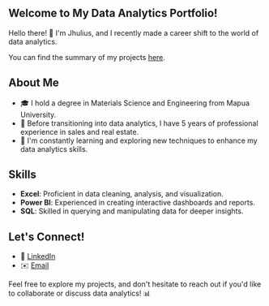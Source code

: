 ## Welcome to My Data Analytics Portfolio!

Hello there! 👋 I'm Jhulius, and I recently made a career shift to the world of data analytics.

You can find the summary of my projects [here](https://github.com/jhulius-arnuco/Portfolio-Guide).

## About Me

- 🎓 I hold a degree in Materials Science and Engineering from Mapua University.
- 💼 Before transitioning into data analytics, I have 5 years of professional experience in sales and real estate.
- 🌱 I'm constantly learning and exploring new techniques to enhance my data analytics skills.

## Skills

- **Excel**: Proficient in data cleaning, analysis, and visualization.
- **Power BI**: Experienced in creating interactive dashboards and reports.
- **SQL**: Skilled in querying and manipulating data for deeper insights.

## Let's Connect!

- 🔗 [LinkedIn](https://www.linkedin.com/in/jhulius-arnuco-92039a293/)
- ✉️ [Email](jhuliusarnuco@gmail.com)

Feel free to explore my projects, and don't hesitate to reach out if you'd like to collaborate or discuss data analytics! 📊

<!--
**jhulius-arnuco/jhulius-arnuco** is a ✨ _special_ ✨ repository because its `README.md` (this file) appears on your GitHub profile.

Here are some ideas to get you started:

- 🔭 I’m currently working on ...
- 🌱 I’m currently learning ...
- 👯 I’m looking to collaborate on ...
- 🤔 I’m looking for help with ...
- 💬 Ask me about ...
- 📫 How to reach me: ...
- 😄 Pronouns: ...
- ⚡ Fun fact: ...
-->
